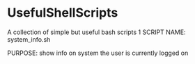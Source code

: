 # UsefulShellScripts
A collection of simple but useful bash scripts
1 SCRIPT NAME: system_info.sh

PURPOSE: show info on system the user is currently logged on
